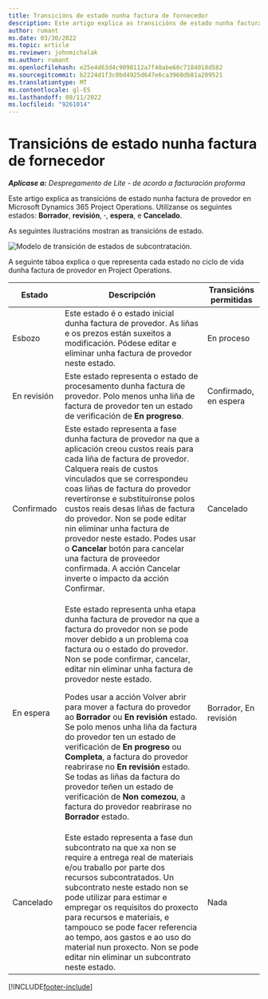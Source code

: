 ```yaml
---
title: Transicións de estado nunha factura de fornecedor
description: Este artigo explica as transicións de estado nunha factura de provedor en Microsoft Dynamics 365 Project Operations.
author: rumant
ms.date: 03/30/2022
ms.topic: article
ms.reviewer: johnmichalak
ms.author: rumant
ms.openlocfilehash: e25e4d63d4c9098112a7f40abe60c7184018d582
ms.sourcegitcommit: b2224d1f3c0bd4925d647e6ca3960db81a209521
ms.translationtype: MT
ms.contentlocale: gl-ES
ms.lasthandoff: 08/11/2022
ms.locfileid: "9261014"
---
```

# <a name="state-transitions-on-a-vendor-invoice"></a>Transicións de estado nunha factura de fornecedor

_**Aplícase a:** Despregamento de Lite - de acordo a facturación proforma_

Este artigo explica as transicións de estado nunha factura de provedor en Microsoft Dynamics 365 Project Operations. Utilízanse os seguintes estados: **Borrador**, **revisión**, **·**, **espera**, e **Cancelado**.

As seguintes ilustracións mostran as transicións de estado.

![Modelo de transición de estados de subcontratación.](../media/VI_State_Model.jpg)

A seguinte táboa explica o que representa cada estado no ciclo de vida dunha factura de provedor en Project Operations.

| Estado | Descripción | Transicións permitidas |
| --- | --- | --- |
| Esbozo | Este estado é o estado inicial dunha factura de provedor. As liñas e os prezos están suxeitos a modificación. Pódese editar e eliminar unha factura de provedor neste estado. | En proceso |
| En revisión | Este estado representa o estado de procesamento dunha factura de provedor. Polo menos unha liña de factura de provedor ten un estado de verificación de **En progreso**. | Confirmado, en espera |
| Confirmado | Este estado representa a fase dunha factura de provedor na que a aplicación creou custos reais para cada liña de factura de provedor. Calquera reais de custos vinculados que se correspondeu coas liñas de factura do provedor revertíronse e substituíronse polos custos reais desas liñas de factura do provedor. Non se pode editar nin eliminar unha factura de provedor neste estado. Podes usar o **Cancelar** botón para cancelar una factura de proveedor confirmada. A acción Cancelar inverte o impacto da acción Confirmar. | Cancelado |
| En espera | <p>Este estado representa unha etapa dunha factura de provedor na que a factura do provedor non se pode mover debido a un problema coa factura ou o estado do provedor. Non se pode confirmar, cancelar, editar nin eliminar unha factura de provedor neste estado.</p><p>Podes usar a acción Volver abrir para mover a factura do provedor ao **Borrador** ou **En revisión** estado. Se polo menos unha liña da factura do provedor ten un estado de verificación de **En progreso** ou **Completa**, a factura do provedor reabrirase no **En revisión** estado. Se todas as liñas da factura do provedor teñen un estado de verificación de **Non comezou**, a factura do provedor reabrirase no **Borrador** estado.</p> | Borrador, En revisión |
| Cancelado | Este estado representa a fase dun subcontrato na que xa non se require a entrega real de materiais e/ou traballo por parte dos recursos subcontratados. Un subcontrato neste estado non se pode utilizar para estimar e empregar os requisitos do proxecto para recursos e materiais, e tampouco se pode facer referencia ao tempo, aos gastos e ao uso do material nun proxecto. Non se pode editar nin eliminar un subcontrato neste estado. | Nada |

[!INCLUDE[footer-include](../../includes/footer-banner.md)]
